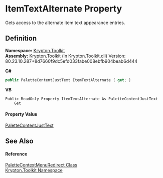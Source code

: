 # ItemTextAlternate Property


Gets access to the alternate item text appearance entries.



## Definition
**Namespace:** <a href="79d2eac2-21f4-54ff-7552-b20c33c30600.md">Krypton.Toolkit</a>  
**Assembly:** Krypton.Toolkit (in Krypton.Toolkit.dll) Version: 80.23.10.287+8d7660f9dc5efd033fabe008ebfb904beab6d444

**C#**
``` C#
public PaletteContentJustText ItemTextAlternate { get; }
```
**VB**
``` VB
Public ReadOnly Property ItemTextAlternate As PaletteContentJustText
	Get
```



#### Property Value
<a href="a0ac419f-2b75-ef7c-de09-cf564d6f0647.md">PaletteContentJustText</a>

## See Also


#### Reference
<a href="7f65fbee-ca99-59c2-c5c7-3abcdc21fbf9.md">PaletteContextMenuRedirect Class</a>  
<a href="79d2eac2-21f4-54ff-7552-b20c33c30600.md">Krypton.Toolkit Namespace</a>  
